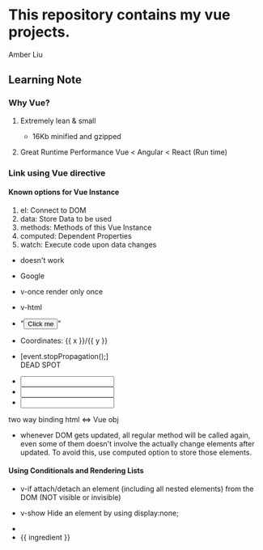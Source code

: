 # This repository contains my vue projects.

Amber Liu

## Learning Note

### Why Vue?

1. Extremely lean & small

   * 16Kb minified and gzipped

2. Great Runtime Performance
   Vue < Angular < React (Run time)

### Link using Vue directive

#### Known options for Vue Instance

1. el: Connect to DOM
2. data: Store Data to be used
3. methods: Methods of this Vue Instance
4. computed: Dependent Properties
5. watch: Execute code upon data changes

* <!-- <a href={{ link }}>Google</a> --> doesn't work

* <a  v-bind:href="link">Google</a>

* v-once render only once

* v-html

* "<button v-on:click="increase(2[, $event])">Click me</button>"

* <p v-on:mousemove="updateCoordinates">Coordinates: {{ x }}/{{ y }}</p>

* [event.stopPropagation();]  
  <span v-on:mousemove.stop="">DEAD SPOT</span>

* <input type="text" v-on:keyup.enter.space="alertMe">

* <input type="text" v-on:keydown.enter="value=$event.target.value">

* <input type="text" v-model="name"> 
two way binding   html <=> Vue obj

* whenever DOM gets updated, all regular method will be called again, even some of them doesn't involve the actually change elements after updated. To avoid this, use computed option to store those elements.

#### Using Conditionals and Rendering Lists

* v-if attach/detach an element (including all nested elements) from the DOM (NOT visible or invisible)

* v-show Hide an element by using display:none;

* <li v-for="ingredient in ingredients">{{ ingredient }}</li>
